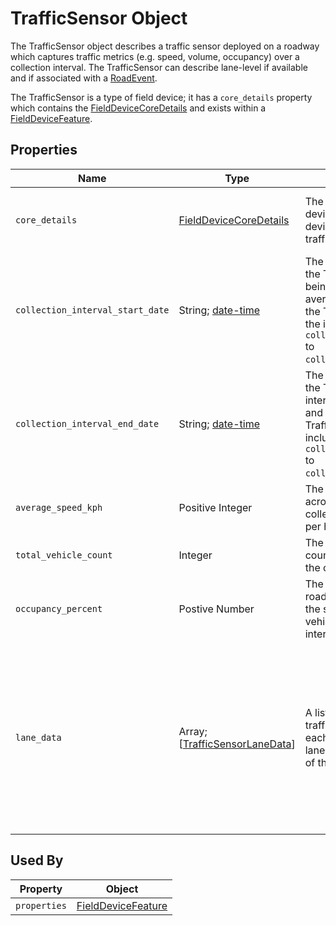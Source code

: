 # TrafficSensor Object
The TrafficSensor object describes a traffic sensor deployed on a roadway which captures traffic metrics (e.g. speed, volume, occupancy) over a collection interval. The TrafficSensor can describe lane-level if available and if associated with a [RoadEvent](/spec-content/objects/RoadEvent.md).

The TrafficSensor is a type of field device; it has a `core_details` property which contains the [FieldDeviceCoreDetails](/spec-content/objects/FieldDeviceCoreDetails.md) and exists within a [FieldDeviceFeature](/spec-content/objects/FieldDeviceFeature.md).

## Properties 
Name | Type | Description | Conformance | Notes
--- | --- | --- | --- | ---
`core_details` | [FieldDeviceCoreDetails](/spec-content/objects/FieldDeviceCoreDetails.md) | The core details of the field device shared by all field devices types, not specific to traffic sensors. | Required | This property appears on all field devices.
`collection_interval_start_date` | String; [date-time](https://tools.ietf.org/html/draft-handrews-json-schema-validation-01#section-7.3.1) | The UTC date and time where the TrafficSensor data began being collected at. The averages and totals contained in the TrafficSensor data apply to the inclusive interval of `collection_interval_start_date` to `collection_interval_end_date`. | Required |
`collection_interval_end_date` | String; [date-time](https://tools.ietf.org/html/draft-handrews-json-schema-validation-01#section-7.3.1) | The UTC date and time where the TrafficSensor collection interval ended. The averages and totals contained in the TrafficSensor data apply to the inclusive interval of `collection_interval_start_date` to `collection_interval_end_date`. | Required |
`average_speed_kph` | Positive Integer | The average speed of vehicles across all lanes over the collection interval in kilometers per hour. | Optional | 
`total_vehicle_count` | Integer | The total number of vehicles counted by the sensor during the collection interval. | Optional | 
`occupancy_percent` | Postive Number | The percent of time the roadway section monitored by the sensor was occupied by a vehicle over the collection interval. | Optional |
`lane_data` | Array; [[TrafficSensorLaneData](/spec-content/objects/TrafficSensorLaneData.md)] | A list of objects each describing traffic data for a specific lane—each pointing to a road event lane and indiciating the metrics of that lane. | Optional | Lane-level data can only be provided if the data producer has knowledge of the road event to assign the traffic sensor lane data to.

## Used By
Property | Object
--- | --- 
`properties` | [FieldDeviceFeature](/spec-content/objects/FieldDeviceFeature.md)
